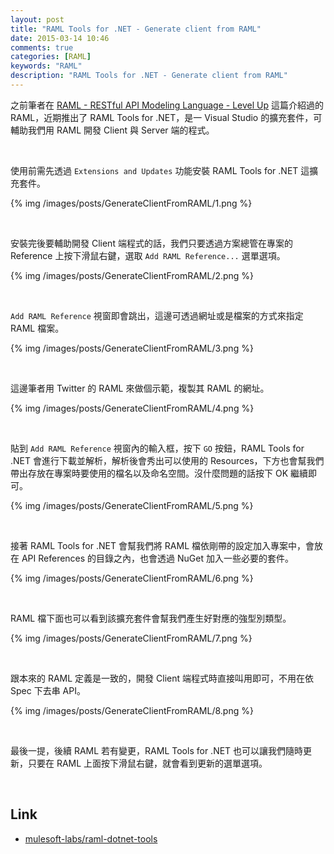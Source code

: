 ```yaml
---
layout: post
title: "RAML Tools for .NET - Generate client from RAML"
date: 2015-03-14 10:46
comments: true
categories: [RAML]
keywords: "RAML"
description: "RAML Tools for .NET - Generate client from RAML"
---
```


之前筆者在 [RAML - RESTful API Modeling Language - Level Up](http://larrynung.github.io/2013/11/28/raml-restful-api-modeling-language/) 這篇介紹過的 RAML，近期推出了 RAML Tools for .NET，是一 Visual Studio 的擴充套件，可輔助我們用 RAML 開發 Client 與 Server 端的程式。  

<!-- More -->

<br/>


使用前需先透過 `Extensions and Updates` 功能安裝 RAML Tools for .NET 這擴充套件。  

{% img /images/posts/GenerateClientFromRAML/1.png %}

<br/>


安裝完後要輔助開發 Client 端程式的話，我們只要透過方案總管在專案的 Reference 上按下滑鼠右鍵，選取 `Add RAML Reference...` 選單選項。  

{% img /images/posts/GenerateClientFromRAML/2.png %}

<br/>


`Add RAML Reference` 視窗即會跳出，這邊可透過網址或是檔案的方式來指定 RAML 檔案。  

{% img /images/posts/GenerateClientFromRAML/3.png %}

<br/>


這邊筆者用 Twitter 的 RAML 來做個示範，複製其 RAML 的網址。  

{% img /images/posts/GenerateClientFromRAML/4.png %}

<br/>


貼到 `Add RAML Reference` 視窗內的輸入框，按下 `GO` 按鈕，RAML Tools for .NET 會進行下載並解析，解析後會秀出可以使用的 Resources，下方也會幫我們帶出存放在專案時要使用的檔名以及命名空間。沒什麼問題的話按下 OK 繼續即可。    

{% img /images/posts/GenerateClientFromRAML/5.png %}

<br/>


接著 RAML Tools for .NET 會幫我們將 RAML 檔依剛帶的設定加入專案中，會放在 API References 的目錄之內，也會透過 NuGet 加入一些必要的套件。  

{% img /images/posts/GenerateClientFromRAML/6.png %}

<br/>


RAML 檔下面也可以看到該擴充套件會幫我們產生好對應的強型別類型。  

{% img /images/posts/GenerateClientFromRAML/7.png %}

<br/>


跟本來的 RAML 定義是一致的，開發 Client 端程式時直接叫用即可，不用在依 Spec 下去串 API。  

{% img /images/posts/GenerateClientFromRAML/8.png %}

<br/>


最後一提，後續 RAML 若有變更，RAML Tools for .NET 也可以讓我們隨時更新，只要在 RAML 上面按下滑鼠右鍵，就會看到更新的選單選項。  

<br/>


Link
----
* [mulesoft-labs/raml-dotnet-tools](https://github.com/mulesoft-labs/raml-dotnet-tools)
